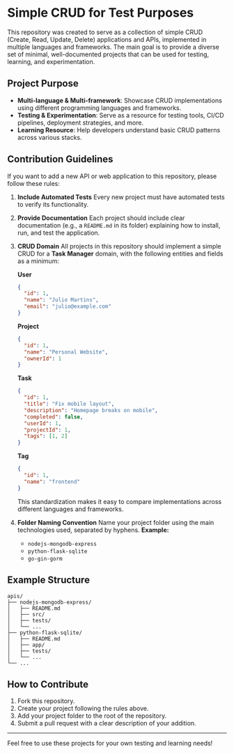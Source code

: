 # Simple CRUD for Test Purposes

This repository was created to serve as a collection of simple CRUD (Create, Read, Update, Delete) applications and APIs, implemented in multiple languages and frameworks. The main goal is to provide a diverse set of minimal, well-documented projects that can be used for testing, learning, and experimentation.

## Project Purpose

- **Multi-language & Multi-framework**: Showcase CRUD implementations using different programming languages and frameworks.
- **Testing & Experimentation**: Serve as a resource for testing tools, CI/CD pipelines, deployment strategies, and more.
- **Learning Resource**: Help developers understand basic CRUD patterns across various stacks.

## Contribution Guidelines

If you want to add a new API or web application to this repository, please follow these rules:

1. **Include Automated Tests**
   Every new project must have automated tests to verify its functionality.

2. **Provide Documentation**
   Each project should include clear documentation (e.g., a `README.md` in its folder) explaining how to install, run, and test the application.

3. **CRUD Domain**
   All projects in this repository should implement a simple CRUD for a **Task Manager** domain, with the following entities and fields as a minimum:

   **User**

   ```json
   {
     "id": 1,
     "name": "Julio Martins",
     "email": "julio@example.com"
   }
   ```

   **Project**

   ```json
   {
     "id": 1,
     "name": "Personal Website",
     "ownerId": 1
   }
   ```

   **Task**

   ```json
   {
     "id": 1,
     "title": "Fix mobile layout",
     "description": "Homepage breaks on mobile",
     "completed": false,
     "userId": 1,
     "projectId": 1,
     "tags": [1, 2]
   }
   ```

   **Tag**

   ```json
   {
     "id": 1,
     "name": "frontend"
   }
   ```

   This standardization makes it easy to compare implementations across different languages and frameworks.

4. **Folder Naming Convention**
   Name your project folder using the main technologies used, separated by hyphens.
   **Example:**
   - `nodejs-mongodb-express`
   - `python-flask-sqlite`
   - `go-gin-gorm`

## Example Structure

```
apis/
├── nodejs-mongodb-express/
│   ├── README.md
│   ├── src/
│   ├── tests/
│   └── ...
├── python-flask-sqlite/
│   ├── README.md
│   ├── app/
│   ├── tests/
│   └── ...
└── ...
```

## How to Contribute

1. Fork this repository.
2. Create your project following the rules above.
3. Add your project folder to the root of the repository.
4. Submit a pull request with a clear description of your addition.

---

Feel free to use these projects for your own testing and learning needs!
